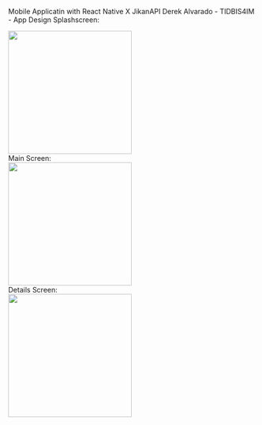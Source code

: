 Mobile Applicatin with React Native X JikanAPI
Derek Alvarado - TIDBIS4IM - App Design
Splashscreen:
<div>
  <img src = "https://user-images.githubusercontent.com/81263819/159375881-197bb2ab-e58a-41f1-a48c-18a9c9f5f109.png" width="250">
</div>
Main Screen:
<div>
  <img src = "https://user-images.githubusercontent.com/81263819/159375939-3ce912a6-fe05-44f2-806e-d1c8861d981a.png" width="250">
</div>
Details Screen:
<div>
  <img src = "https://user-images.githubusercontent.com/81263819/159376024-3748ece8-183f-4872-9a4d-3dc0c586d6f5.png" width="250">
</div>
